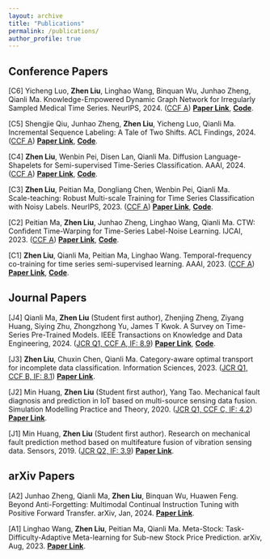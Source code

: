 ```yaml
---
layout: archive
title: "Publications"
permalink: /publications/
author_profile: true
---
```


## Conference Papers
[C6] Yicheng Luo, **Zhen Liu**, Linghao Wang, Binquan Wu, Junhao Zheng, Qianli Ma. 
Knowledge-Empowered Dynamic Graph Network for Irregularly Sampled Medical Time Series. NeurIPS, 2024.
(<u>CCF A</u>)
[**Paper Link**](https://openreview.net/forum?id=9hCn01VAdC), 
[**Code**](https://github.com/qianlima-lab/KEDGN).

[C5] Shengjie Qiu, Junhao Zheng, **Zhen Liu**, Yicheng Luo, Qianli Ma. 
Incremental Sequence Labeling: A Tale of Two Shifts. ACL Findings, 2024.
(<u>CCF A</u>)
[**Paper Link**](https://arxiv.org/abs/2402.10447), 
[**Code**](https://github.com/zzz47zzz/codebase-for-incremental-learning-with-llm).

[C4] **Zhen Liu**, Wenbin Pei, Disen Lan,  Qianli Ma. 
Diffusion Language-Shapelets for Semi-supervised Time-Series Classification. AAAI, 2024.
(<u>CCF A</u>)
[**Paper Link**](https://ojs.aaai.org/index.php/AAAI/article/view/29317), 
[**Code**](https://github.com/ZLiu21/DiffShape).

[C3] **Zhen Liu**, Peitian Ma, Dongliang Chen, Wenbin Pei, Qianli Ma. 	
Scale-teaching: Robust Multi-scale Training for Time Series Classification with Noisy Labels. NeurIPS, 2023.
(<u>CCF A</u>)
[**Paper Link**](https://openreview.net/pdf?id=9D0fELXbrg), 
[**Code**](https://github.com/ZLiu21/Scale-teaching).

[C2] Peitian Ma, **Zhen Liu**, Junhao Zheng, Linghao Wang, Qianli Ma.
CTW: Confident Time-Warping for Time-Series Label-Noise Learning. IJCAI, 2023.
(<u>CCF A</u>)
[**Paper Link**](https://www.ijcai.org/proceedings/2023/0450.pdf), 
[**Code**](https://github.com/qianlima-lab/CTW).

[C1] **Zhen Liu**, Qianli Ma, Peitian Ma, Linghao Wang.
Temporal-frequency co-training for time series semi-supervised learning. AAAI, 2023.
(<u>CCF A</u>)
[**Paper Link**](https://www.ijcai.org/proceedings/2023/0450.pdf), 
[**Code**](https://github.com/qianlima-lab/CTW).

## Journal Papers
[J4] Qianli Ma, **Zhen Liu** (Student first author), Zhenjing Zheng, Ziyang Huang, Siying Zhu, Zhongzhong Yu, James T Kwok.
A Survey on Time-Series Pre-Trained Models.
IEEE Transactions on Knowledge and Data Engineering, 2024. (<u>JCR Q1, CCF A, IF: 8.9</u>)
[**Paper Link**](https://arxiv.org/pdf/2305.10716v2), 
[**Code**](https://github.com/qianlima-lab/time-series-ptms).

[J3] **Zhen Liu**, Chuxin Chen, Qianli Ma.
Category-aware optimal transport for incomplete data classification. Information Sciences, 2023.
(<u>JCR Q1, CCF B, IF: 8.1</u>)
[**Paper Link**](https://www.sciencedirect.com/science/article/pii/S0020025523004310).

[J2] Min Huang, **Zhen Liu** (Student first author), Yang Tao.
Mechanical fault diagnosis and prediction in IoT based on multi-source sensing data fusion.
Simulation Modelling Practice and Theory, 2020.
(<u>JCR Q1, CCF C, IF: 4.2</u>)
[**Paper Link**](https://www.sciencedirect.com/science/article/pii/S1569190X19301145).

[J1] Min Huang, **Zhen Liu** (Student first author).
Research on mechanical fault prediction method based on multifeature fusion of vibration sensing data.
Sensors, 2019.
(<u>JCR Q2, IF: 3.9</u>)
[**Paper Link**](https://www.mdpi.com/1424-8220/20/1/6).


## arXiv Papers
[A2] Junhao Zheng, Qianli Ma, **Zhen Liu**, Binquan Wu, Huawen Feng.
Beyond Anti-Forgetting: Multimodal Continual Instruction Tuning with Positive Forward Transfer.
arXiv, Jan, 2024.
[**Paper Link**](https://arxiv.org/abs/2401.09181).

[A1] Linghao Wang, **Zhen Liu**, Peitian Ma, Qianli Ma.
Meta-Stock: Task-Difficulty-Adaptive Meta-learning for Sub-new Stock Price Prediction.
arXiv, Aug, 2023.
[**Paper Link**](https://arxiv.org/abs/2308.11117).


<!-- 
{% if author.googlescholar %}
  You can also find my articles on <u><a href="{{author.googlescholar}}">my Google Scholar profile</a>.</u>
{% endif %}

{% include base_path %}

{% for post in site.publications reversed %}
  {% include archive-single.html %}
{% endfor %}
-->
